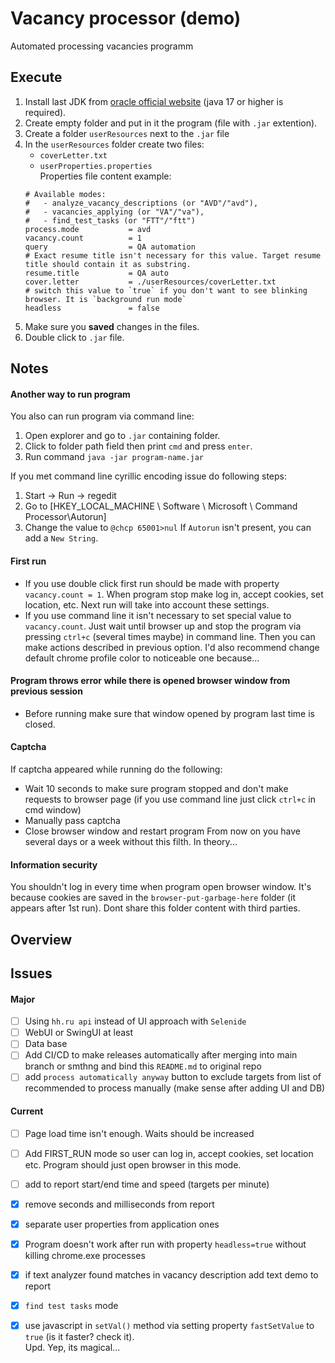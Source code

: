 # Vacancy processor (demo)
Automated processing vacancies programm

## Execute
1. Install last JDK from [oracle official website](https://www.oracle.com/java/technologies/downloads/)
(java 17 or higher is required).
2. Create empty folder and put in it the program (file with `.jar` extention).
3. Create a folder `userResources` next to the `.jar` file
4. In the `userResources` folder create two files:
   - `coverLetter.txt`
   - `userProperties.properties`  
   Properties file content example:
   ```properties
   # Available modes:
   #   - analyze_vacancy_descriptions (or "AVD"/"avd"),
   #   - vacancies_applying (or "VA"/"va"),
   #   - find_test_tasks (or "FTT"/"ftt")
   process.mode           = avd
   vacancy.count          = 1
   query                  = QA automation
   # Exact resume title isn't necessary for this value. Target resume title should contain it as substring.
   resume.title           = QA auto
   cover.letter           = ./userResources/coverLetter.txt
   # switch this value to `true` if you don't want to see blinking browser. It is `background run mode` 
   headless               = false
   ```
5. Make sure you **saved** changes in the files.
6. Double click to `.jar` file.
## Notes
#### Another way to run program
You also can run program via command line:
1. Open explorer and go to `.jar` containing folder.
2. Click to folder path field then print `cmd` and press `enter`.
3. Run command `java -jar program-name.jar`

If you met command line cyrillic encoding issue do following steps:
1. Start -> Run -> regedit
2. Go to [HKEY_LOCAL_MACHINE \ Software \ Microsoft \ Command Processor\Autorun]
3. Change the value to `@chcp 65001>nul`
If `Autorun` isn't present, you can add a `New String`.
#### First run
- If you use double click first run should be made with property `vacancy.count = 1`.
When program stop make log in, accept cookies, set location,
etc. Next run will take into account these settings.  
- If you use command line it isn't necessary to set special value to `vacancy.count`.
Just wait until browser up and stop the program via pressing `ctrl+c` (several times maybe) in command
line. Then you can make actions described in previous option.
I'd also recommend change default chrome profile color to noticeable one because...
#### Program throws error while there is opened browser window from previous session
- Before running make sure that window opened by program last time is closed.
#### Captcha
If captcha appeared while running do the following:
- Wait 10 seconds to make sure program stopped and don't make requests to browser page
  (if you use command line just click `ctrl+c` in cmd window)
- Manually pass captcha
- Close browser window and restart program
From now on you have several days or a week without this filth. In theory...
#### Information security
You shouldn't log in every time when program open browser window. It's because cookies are saved in the
`browser-put-garbage-here` folder (it appears after 1st run). Dont share this folder content with third parties.

## Overview


## Issues
#### Major
- [ ] Using `hh.ru api` instead of UI approach with `Selenide`
- [ ] WebUI or SwingUI at least
- [ ] Data base
- [ ] Add CI/CD to make releases automatically after merging into main branch or smthng and bind
this `README.md` to original repo
- [ ] add `process automatically anyway` button to exclude targets from
    list of recommended to process manually (make sense after adding UI and DB)

#### Current
- [ ] Page load time isn't enough. Waits should be increased
- [ ] Add FIRST_RUN mode so user can log in, accept cookies, set location etc. Program should just open browser
  in this mode.
- [ ] add to report start/end time and speed (targets per minute)
- [x] remove seconds and milliseconds from report
- [x] separate user properties from application ones
- [x] Program doesn't work after run with property `headless=true` without killing chrome.exe processes
- [x] if text analyzer found matches in vacancy description add text demo to report
- [x] `find test tasks` mode
- [x] use javascript in `setVal()` method via setting property `fastSetValue` to `true`
  (is it faster? check it).  
  Upd. Yep, its magical...

